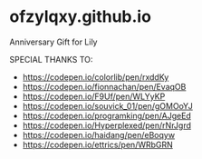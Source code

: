 # ofzylqxy.github.io

Anniversary Gift for Lily

SPECIAL THANKS TO: 

- https://codepen.io/colorlib/pen/rxddKy
- https://codepen.io/fionnachan/pen/EvaqOB
- https://codepen.io/F9Uf/pen/WLYyKP
- https://codepen.io/souvick_01/pen/gOMOoYJ
- https://codepen.io/programking/pen/AJgeEd
- https://codepen.io/Hyperplexed/pen/rNrJgrd
- https://codepen.io/haidang/pen/eBoqyw
- https://codepen.io/ettrics/pen/WRbGRN
